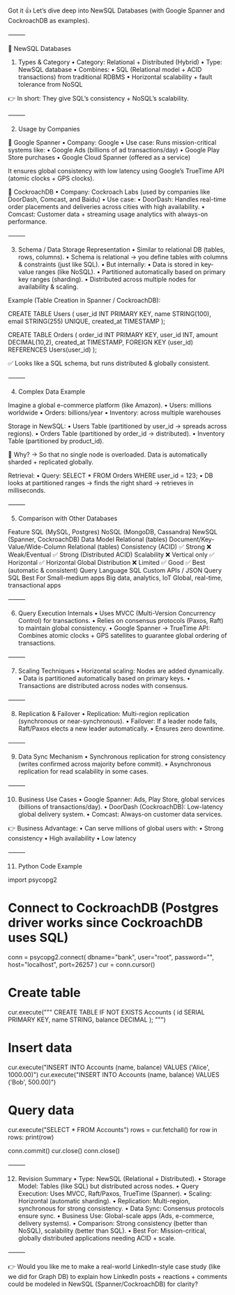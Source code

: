 Got it 👍 Let’s dive deep into NewSQL Databases (with Google Spanner and CockroachDB as examples).

⸻

📌 NewSQL Databases

1. Types & Category
   •	Category: Relational + Distributed (Hybrid)
   •	Type: NewSQL database
   •	Combines:
   •	SQL (Relational model + ACID transactions) from traditional RDBMS
   •	Horizontal scalability + fault tolerance from NoSQL

👉 In short: They give SQL’s consistency + NoSQL’s scalability.

⸻

2. Usage by Companies

🔹 Google Spanner
•	Company: Google
•	Use case: Runs mission-critical systems like:
•	Google Ads (billions of ad transactions/day)
•	Google Play Store purchases
•	Google Cloud Spanner (offered as a service)

It ensures global consistency with low latency using Google’s TrueTime API (atomic clocks + GPS clocks).

🔹 CockroachDB
•	Company: Cockroach Labs (used by companies like DoorDash, Comcast, and Baidu)
•	Use case:
•	DoorDash: Handles real-time order placements and deliveries across cities with high availability.
•	Comcast: Customer data + streaming usage analytics with always-on performance.

⸻

3. Schema / Data Storage Representation
   •	Similar to relational DB (tables, rows, columns).
   •	Schema is relational → you define tables with columns & constraints (just like SQL).
   •	But internally:
   •	Data is stored in key-value ranges (like NoSQL).
   •	Partitioned automatically based on primary key ranges (sharding).
   •	Distributed across multiple nodes for availability & scaling.

Example (Table Creation in Spanner / CockroachDB):

CREATE TABLE Users (
user_id INT PRIMARY KEY,
name STRING(100),
email STRING(255) UNIQUE,
created_at TIMESTAMP
);

CREATE TABLE Orders (
order_id INT PRIMARY KEY,
user_id INT,
amount DECIMAL(10,2),
created_at TIMESTAMP,
FOREIGN KEY (user_id) REFERENCES Users(user_id)
);

✅ Looks like a SQL schema, but runs distributed & globally consistent.

⸻

4. Complex Data Example

Imagine a global e-commerce platform (like Amazon).
•	Users: millions worldwide
•	Orders: billions/year
•	Inventory: across multiple warehouses

Storage in NewSQL:
•	Users Table (partitioned by user_id → spreads across regions).
•	Orders Table (partitioned by order_id → distributed).
•	Inventory Table (partitioned by product_id).

📌 Why? → So that no single node is overloaded. Data is automatically sharded + replicated globally.

Retrieval:
•	Query: SELECT * FROM Orders WHERE user_id = 123;
•	DB looks at partitioned ranges → finds the right shard → retrieves in milliseconds.

⸻

5. Comparison with Other Databases

Feature	SQL (MySQL, Postgres)	NoSQL (MongoDB, Cassandra)	NewSQL (Spanner, CockroachDB)
Data Model	Relational (tables)	Document/Key-Value/Wide-Column	Relational (tables)
Consistency (ACID)	✅ Strong	❌ Weak/Eventual	✅ Strong (Distributed ACID)
Scalability	❌ Vertical only	✅ Horizontal	✅ Horizontal
Global Distribution	❌ Limited	✅ Good	✅ Best (automatic & consistent)
Query Language	SQL	Custom APIs / JSON Query	SQL
Best For	Small-medium apps	Big data, analytics, IoT	Global, real-time, transactional apps


⸻

6. Query Execution Internals
   •	Uses MVCC (Multi-Version Concurrency Control) for transactions.
   •	Relies on consensus protocols (Paxos, Raft) to maintain global consistency.
   •	Google Spanner → TrueTime API: Combines atomic clocks + GPS satellites to guarantee global ordering of transactions.

⸻

7. Scaling Techniques
   •	Horizontal scaling: Nodes are added dynamically.
   •	Data is partitioned automatically based on primary keys.
   •	Transactions are distributed across nodes with consensus.

⸻

8. Replication & Failover
   •	Replication: Multi-region replication (synchronous or near-synchronous).
   •	Failover: If a leader node fails, Raft/Paxos elects a new leader automatically.
   •	Ensures zero downtime.

⸻

9. Data Sync Mechanism
   •	Synchronous replication for strong consistency (writes confirmed across majority before commit).
   •	Asynchronous replication for read scalability in some cases.

⸻

10. Business Use Cases
    •	Google Spanner: Ads, Play Store, global services (billions of transactions/day).
    •	DoorDash (CockroachDB): Low-latency global delivery system.
    •	Comcast: Always-on customer data services.

👉 Business Advantage:
•	Can serve millions of global users with:
•	Strong consistency
•	High availability
•	Low latency

⸻

11. Python Code Example

import psycopg2

# Connect to CockroachDB (Postgres driver works since CockroachDB uses SQL)
conn = psycopg2.connect(
dbname="bank",
user="root",
password="",
host="localhost",
port=26257
)
cur = conn.cursor()

# Create table
cur.execute("""
CREATE TABLE IF NOT EXISTS Accounts (
id SERIAL PRIMARY KEY,
name STRING,
balance DECIMAL
);
""")

# Insert data
cur.execute("INSERT INTO Accounts (name, balance) VALUES ('Alice', 1000.00)")
cur.execute("INSERT INTO Accounts (name, balance) VALUES ('Bob', 500.00)")

# Query data
cur.execute("SELECT * FROM Accounts")
rows = cur.fetchall()
for row in rows:
print(row)

conn.commit()
cur.close()
conn.close()


⸻

12. Revision Summary
    •	Type: NewSQL (Relational + Distributed).
    •	Storage Model: Tables (like SQL) but distributed across nodes.
    •	Query Execution: Uses MVCC, Raft/Paxos, TrueTime (Spanner).
    •	Scaling: Horizontal (automatic sharding).
    •	Replication: Multi-region, synchronous for strong consistency.
    •	Data Sync: Consensus protocols ensure sync.
    •	Business Use: Global-scale apps (Ads, e-commerce, delivery systems).
    •	Comparison: Strong consistency (better than NoSQL), scalability (better than SQL).
    •	Best For: Mission-critical, globally distributed applications needing ACID + scale.

⸻

👉 Would you like me to make a real-world LinkedIn-style case study (like we did for Graph DB) to explain how LinkedIn posts + reactions + comments could be modeled in NewSQL (Spanner/CockroachDB) for clarity?